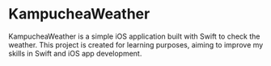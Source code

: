 # KampucheaWeather
KampucheaWeather is a simple iOS application built with Swift to check the weather. This project is created for learning purposes, aiming to improve my skills in Swift and iOS app development.
